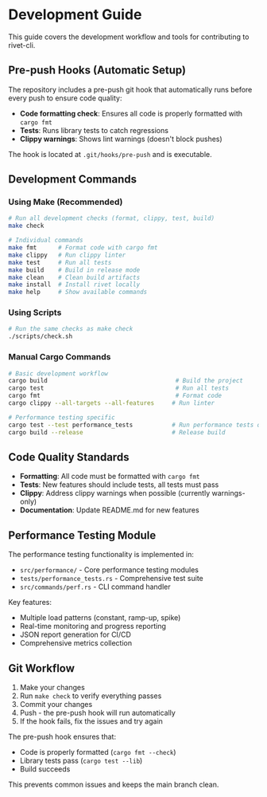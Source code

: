 # Development Guide

This guide covers the development workflow and tools for contributing to rivet-cli.

## Pre-push Hooks (Automatic Setup)

The repository includes a pre-push git hook that automatically runs before every push to ensure code quality:

- **Code formatting check**: Ensures all code is properly formatted with `cargo fmt`
- **Tests**: Runs library tests to catch regressions
- **Clippy warnings**: Shows lint warnings (doesn't block pushes)

The hook is located at `.git/hooks/pre-push` and is executable.

## Development Commands

### Using Make (Recommended)

```bash
# Run all development checks (format, clippy, test, build)
make check

# Individual commands
make fmt      # Format code with cargo fmt
make clippy   # Run clippy linter
make test     # Run all tests
make build    # Build in release mode
make clean    # Clean build artifacts
make install  # Install rivet locally
make help     # Show available commands
```

### Using Scripts

```bash
# Run the same checks as make check
./scripts/check.sh
```

### Manual Cargo Commands

```bash
# Basic development workflow
cargo build                                    # Build the project
cargo test                                     # Run all tests
cargo fmt                                      # Format code
cargo clippy --all-targets --all-features     # Run linter

# Performance testing specific
cargo test --test performance_tests           # Run performance tests only
cargo build --release                         # Release build
```

## Code Quality Standards

- **Formatting**: All code must be formatted with `cargo fmt`
- **Tests**: New features should include tests, all tests must pass
- **Clippy**: Address clippy warnings when possible (currently warnings-only)
- **Documentation**: Update README.md for new features

## Performance Testing Module

The performance testing functionality is implemented in:
- `src/performance/` - Core performance testing modules
- `tests/performance_tests.rs` - Comprehensive test suite
- `src/commands/perf.rs` - CLI command handler

Key features:
- Multiple load patterns (constant, ramp-up, spike)
- Real-time monitoring and progress reporting
- JSON report generation for CI/CD
- Comprehensive metrics collection

## Git Workflow

1. Make your changes
2. Run `make check` to verify everything passes
3. Commit your changes
4. Push - the pre-push hook will run automatically
5. If the hook fails, fix the issues and try again

The pre-push hook ensures that:
- Code is properly formatted (`cargo fmt --check`)
- Library tests pass (`cargo test --lib`)
- Build succeeds

This prevents common issues and keeps the main branch clean.